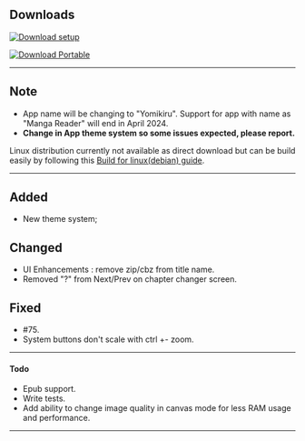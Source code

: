 ## Downloads

[![Download setup](https://img.shields.io/badge/Windows%20Setup%20(exe)-$$EXE_NAME_1$$-brightgreen?logo=windows&logoColor=blue)](https://github.com/mienaiyami/yomikiru/releases/download/v$$TAG$$/$$EXE_NAME$$)

[![Download Portable](https://img.shields.io/badge/Windows%20Portable%20(zip)-$$ZIP_NAME_1$$-brightgreen?logo=windows&logoColor=blue)](https://github.com/mienaiyami/yomikiru/releases/download/v$$TAG$$/$$ZIP_NAME$$)

<!-- [![Download Linux (Debian)](https://img.shields.io/badge/Linux%20(Debian)-$$DEB_NAME_1$$-brightgreen?logo=debian&logoColor=red)](https://github.com/mienaiyami/yomikiru/releases/download/v$$TAG$$/$$DEB_NAME$$) -->

---
## Note

- App name will be changing to "Yomikiru". Support for app with name as "Manga Reader" will end in April 2024.
- **Change in App theme system so some issues expected, please report.**

Linux distribution currently not available as direct download but can be build easily by following this [Build for linux(debian) guide](https://github.com/mienaiyami/yomikiru/blob/master/docs/build_for_linux.md).

---

## Added

- New theme system;

## Changed

- UI Enhancements : remove zip/cbz from title name.
- Removed "?" from Next/Prev on chapter changer screen.

## Fixed

- #75.
- System buttons don't scale with ctrl +- zoom.

---

#### Todo

- Epub support.
- Write tests.
- Add ability to change image quality in canvas mode for less RAM usage and performance.

---
